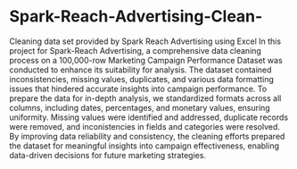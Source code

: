# Spark-Reach-Advertising-Clean-
Cleaning data set provided by Spark Reach Advertising using Excel
In this project for Spark-Reach Advertising, a comprehensive data cleaning process on a 100,000-row Marketing Campaign Performance Dataset was conducted to enhance its suitability for analysis. The dataset contained inconsistencies, missing values, duplicates, and various data formatting issues that hindered accurate insights into campaign performance. To prepare the data for in-depth analysis, we standardized formats across all columns, including dates, percentages, and monetary values, ensuring uniformity. Missing values were identified and addressed, duplicate records were removed, and inconistencies in fields and categories were resolved. By improving data reliability and consistency, the cleaning efforts prepared the dataset for meaningful insights into campaign effectiveness, enabling data-driven decisions for future marketing strategies.
